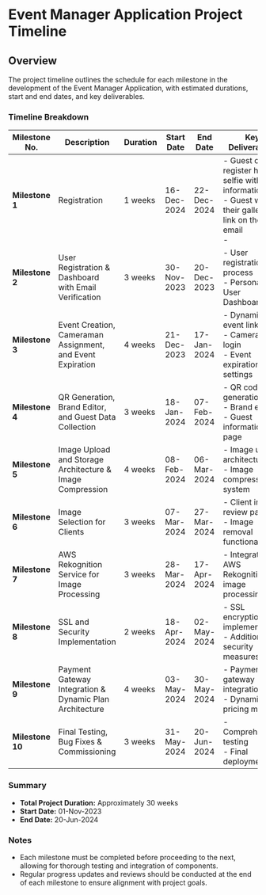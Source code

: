 # Event Manager Application Project Timeline

## Overview
The project timeline outlines the schedule for each milestone in the development of the Event Manager Application, with estimated durations, start and end dates, and key deliverables.

### Timeline Breakdown

| Milestone No. | Description                                                            | Duration  | Start Date  | End Date    | Key Deliverables                                                |
|----------------|------------------------------------------------------------------------|-----------|-------------|-------------|---------------------------------------------------------------|
| **Milestone 1**| Registration      | 1 weeks   | 16-Dec-2024 | 22-Dec-2024 | - Guest can register his selfie with their information<br>- Guest will get their gallery link on their email<br>-  |
| **Milestone 2**| User Registration & Dashboard with Email Verification                   | 3 weeks   | 30-Nov-2023 | 20-Dec-2023 | - User registration process<br>- Personalized User Dashboard     |
| **Milestone 3**| Event Creation, Cameraman Assignment, and Event Expiration              | 4 weeks   | 21-Dec-2023 | 17-Jan-2024 | - Dynamic event links<br>- Cameramen login<br>- Event expiration settings |
| **Milestone 4**| QR Generation, Brand Editor, and Guest Data Collection                  | 3 weeks   | 18-Jan-2024 | 07-Feb-2024 | - QR code generation<br>- Brand editor<br>- Guest information page |
| **Milestone 5**| Image Upload and Storage Architecture & Image Compression                | 4 weeks   | 08-Feb-2024 | 06-Mar-2024 | - Image upload architecture<br>- Image compression system       |
| **Milestone 6**| Image Selection for Clients                                             | 3 weeks   | 07-Mar-2024 | 27-Mar-2024 | - Client image review page<br>- Image removal functionality     |
| **Milestone 7**| AWS Rekognition Service for Image Processing                             | 3 weeks   | 28-Mar-2024 | 17-Apr-2024 | - Integration of AWS Rekognition for image processing           |
| **Milestone 8**| SSL and Security Implementation                                          | 2 weeks   | 18-Apr-2024 | 02-May-2024 | - SSL encryption implementation<br>- Additional security measures |
| **Milestone 9**| Payment Gateway Integration & Dynamic Plan Architecture                  | 4 weeks   | 03-May-2024 | 30-May-2024 | - Payment gateway integration<br>- Dynamic pricing model        |
| **Milestone 10**| Final Testing, Bug Fixes & Commissioning                               | 3 weeks   | 31-May-2024 | 20-Jun-2024 | - Comprehensive testing<br>- Final deployment                   |

### Summary
- **Total Project Duration:** Approximately 30 weeks
- **Start Date:** 01-Nov-2023
- **End Date:** 20-Jun-2024

### Notes
- Each milestone must be completed before proceeding to the next, allowing for thorough testing and integration of components.
- Regular progress updates and reviews should be conducted at the end of each milestone to ensure alignment with project goals.
